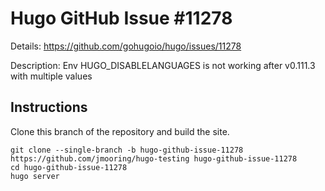 # Hugo GitHub Issue #11278

Details: <https://github.com/gohugoio/hugo/issues/11278>

Description: Env HUGO_DISABLELANGUAGES is not working after v0.111.3 with multiple values

## Instructions

Clone this branch of the repository and build the site.

```text
git clone --single-branch -b hugo-github-issue-11278 https://github.com/jmooring/hugo-testing hugo-github-issue-11278
cd hugo-github-issue-11278
hugo server
```
